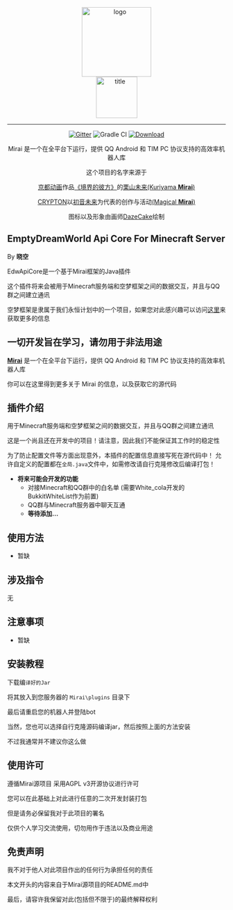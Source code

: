 <div align="center">
   <img width="160" src="https://gitee.com/rcraft/BiliLinkerRevise/raw/master/Img/mirai.png" alt="logo"></br>

   <img width="95" src="https://gitee.com/rcraft/BiliLinkerRevise/raw/master/Img/mirai.svg" alt="title">

----

[![Gitter](https://badges.gitter.im/mamoe/mirai.svg)](https://gitter.im/mamoe/mirai?utm_source=badge&utm_medium=badge&utm_campaign=pr-badge)
![Gradle CI](https://github.com/mamoe/mirai/workflows/Gradle%20CI/badge.svg?branch=master)
[![Download](https://api.bintray.com/packages/him188moe/mirai/mirai-core/images/download.svg)](https://bintray.com/him188moe/mirai/mirai-core/)  

Mirai 是一个在全平台下运行，提供 QQ Android 和 TIM PC 协议支持的高效率机器人库

这个项目的名字来源于
     <p><a href = "http://www.kyotoanimation.co.jp/">京都动画</a>作品<a href = "https://zh.moegirl.org/zh-hans/%E5%A2%83%E7%95%8C%E7%9A%84%E5%BD%BC%E6%96%B9">《境界的彼方》</a>的<a href = "https://zh.moegirl.org/zh-hans/%E6%A0%97%E5%B1%B1%E6%9C%AA%E6%9D%A5">栗山未来(Kuriyama <b>Mirai</b>)</a></p>
     <p><a href = "https://www.crypton.co.jp/">CRYPTON</a>以<a href = "https://www.crypton.co.jp/miku_eng">初音未来</a>为代表的创作与活动<a href = "https://magicalmirai.com/2019/index_en.html">(Magical <b>Mirai</b>)</a></p>
图标以及形象由画师<a href = "https://github.com/DazeCake">DazeCake</a>绘制
</div>


## EmptyDreamWorld Api Core For Minecraft Server
By **晓空**

EdwApiCore是一个基于Mirai框架的Java插件

这个插件将来会被用于Minecraft服务端和空梦框架之间的数据交互，并且与QQ群之间建立通讯

空梦框架是隶属于我们永恒计划中的一个项目，如果您对此感兴趣可以访问[这里](https://github.com/KJZH001/EmptyDreamWorld_PHP_Development-framework)来获取更多的信息

## **一切开发旨在学习，请勿用于非法用途**

**[Mirai](https://github.com/mamoe/mirai)** 是一个在全平台下运行，提供 QQ Android 和 TIM PC 协议支持的高效率机器人库

你可以在这里得到更多关于 Mirai 的信息，以及获取它的源代码

## 插件介绍

用于Minecraft服务端和空梦框架之间的数据交互，并且与QQ群之间建立通讯

这是一个尚且还在开发中的项目！请注意，因此我们不能保证其工作时的稳定性

为了防止配置文件等方面出现意外，本插件的配置信息直接写死在源代码中！
允许自定义的配置都在```全局.java```文件中，如需修改请自行克隆修改后编译打包！

- **将来可能会开发的功能**
   - 对接Minecraft和QQ群中的白名单 (需要White_cola开发的BukkitWhiteList作为前置)
   - QQ群与Minecraft服务器中聊天互通
   - **等待添加...**

## 使用方法

- 暂缺

## 涉及指令

无

## 注意事项

- 暂缺


## 安装教程

下载编```译好的Jar```

将其放入到您服务器的 `Mirai\plugins` 目录下

最后请重启您的机器人并登陆bot

当然，您也可以选择自行克隆源码编译jar，然后按照上面的方法安装

不过我通常并不建议你这么做

## 使用许可

遵循Mirai源项目 采用AGPL v3开源协议进行许可

您可以在此基础上对此进行任意的二次开发封装打包

但是请务必保留我对于此项目的署名

仅供个人学习交流使用，切勿用作于违法以及商业用途


## 免责声明

我不对于他人对此项目作出的任何行为承担任何的责任

本文开头的内容来自于Mirai源项目的README.md中

最后，请容许我保留对此(包括但不限于)的最终解释权利
